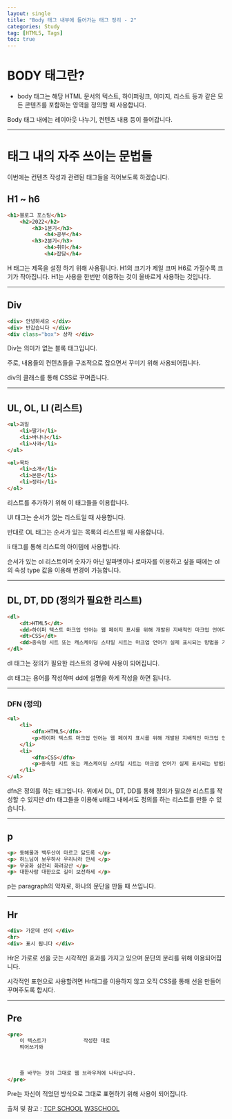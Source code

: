 ```yaml
---
layout: single
title: "Body 태그 내부에 들어가는 태그 정리 - 2"
categories: Study
tag: [HTML5, Tags]
toc: true
---
```



# BODY 태그란?
- body 태그는 해당 HTML 문서의 텍스트, 하이퍼링크, 이미지, 리스트 등과 같은 모든 콘텐츠를 포함하는 영역을 정의할 때 사용합니다.


Body 태그 내에는 레이아웃 나누기, 컨텐츠 내용 등이 들어갑니다.

---

# <Body> 태그 내의 자주 쓰이는 문법들

이번에는 컨텐츠 작성과 관련된 태그들을 적어보도록 하겠습니다.

## H1 ~ h6

```html
<h1>블로그 포스팅</h1>
    <h2>2022</h2>
        <h3>1분기</h3>
            <h4>공부</h4>
        <h3>2분기</h3>
            <h4>취미</h4>
            <h4>잡담</h4>
```

H 태그는 제목을 설정 하기 위해 사용됩니다.
H1의 크기가 제일 크며 H6로 가질수록 크기가 작아집니다.
H1는 사용을 한번만 이용하는 것이 올바르게 사용하는 것입니다.

---

## Div
```html
<div> 안녕하세요 </div>
<div> 반갑습니다 </div>
<div class="box"> 상자 </div>
```

Div는 의미가 없는 블록 태그입니다. 

주로, 내용들의 컨텐츠들을 구조적으로 잡으면서 꾸미기 위해 사용되어집니다.

div의 클래스를 통해 CSS로 꾸며줍니다.

---

## UL, OL, LI (리스트) 
```html
<ul>과일
    <li>딸기</li>
    <li>바나나</li>
    <li>사과</li>
</ul>

<ol>목차
    <li>소개</li>
    <li>본문</li>
    <li>정리</li>
</ol>
```

리스트를 추가하기 위해 이 태그들을 이용합니다.

Ul 태그는 순서가 없는 리스트일 때 사용합니다.

반대로 OL 태그는 순서가 있는 목록의 리스트일 때 사용합니다.

li 태그를 통해 리스트의 아이템에 사용합니다.

순서가 있는 ol 리스트이며 숫자가 아닌 알파벳이나 로마자를 이용하고 싶을 때에는 ol의 속성 type 값을 이용해 변경이 가능합니다.


---

## DL, DT, DD (정의가 필요한 리스트)
```html
<dl>
    <dt>HTML5</dt>
    <dd>하이퍼 텍스트 마크업 언어는 웹 페이지 표시를 위해 개발된 지배적인 마크업 언어다.</dd>
    <dt>CSS</dt>
    <dd>종속형 시트 또는 캐스케이딩 스타일 시트는 마크업 언어가 실제 표시되는 방법을 기술하는 스타일 언어이다.</dd>
</dl>
```
dl 태그는 정의가 필요한 리스트의 경우에 사용이 되어집니다.

dt 태그는 용어를 작성하며 dd에 설명을 하게 작성을 하면 됩니다.

---

### DFN (정의)
```html
<ul>
    <li>
        <dfn>HTML5</dfn>
        <p>하이퍼 텍스트 마크업 언어는 웹 페이지 표시를 위해 개발된 지배적인 마크업 언어다.</p>
    </li>
    <li>
        <dfn>CSS</dfn>
        <p>종속형 시트 또는 캐스케이딩 스타일 시트는 마크업 언어가 실제 표시되는 방법을 기술하는 스타일 언어이다.</p>
    </li>
</ul>
```

dfn은 정의를 하는 태그입니다. 위에서 DL, DT, DD를 통해 정의가 필요한 리스트를 작성할 수 있지만 dfn 태그들을 이용해 ul태그 내에서도 정의를 하는 리스트를 만들 수 있습니다.

---

## p
```html
<p> 동해물과 백두산이 마르고 닳도록 </p>
<p> 하느님이 보우하사 우리나라 만세 </p>
<p> 무궁화 삼천리 화려강산 </p>
<p> 대한사람 대한으로 길이 보전하세 </p>

```
p는 paragraph의 약자로, 하나의 문단을 만들 때 쓰입니다.

---

## Hr
```html
<div> 가운데 선이 </div>
<hr>
<div> 표시 됩니다 </div>
```

Hr은 가로로 선을 긋는 시각적인 효과를 가지고 있으며 문단의 분리를 위해 이용되어집니다.

시각적인 표현으로 사용할려면 Hr태그를 이용하지 않고 오직 CSS를 통해 선을 만들어 꾸며주도록 합시다.


---

## Pre
```html
<pre>
    이 텍스트가            작성한 대로
    띄어쓰기와
    
    
    
    줄 바꾸는 것이 그대로 웹 브라우저에 나타납니다.
</pre>
```

Pre는 자신이 적었던 방식으로 그대로 표현하기 위해 사용이 되어집니다.




출처 및 참고 :  [TCP SCHOOL](http://www.tcpschool.com/)  [W3SCHOOL](https://www.w3schools.com/)
